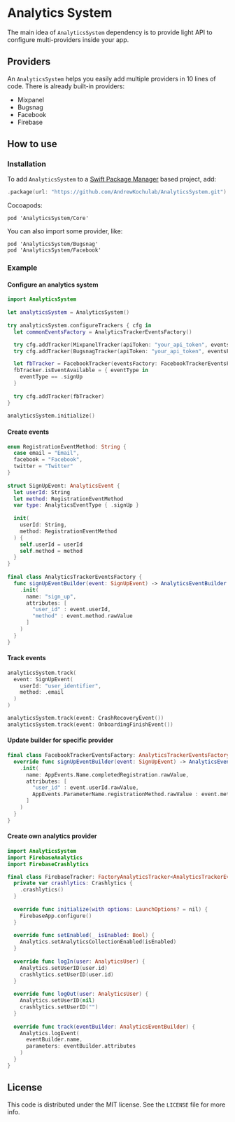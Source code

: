 # Analytics System

The main idea of `AnalyticsSystem` dependency is to provide light API to configure multi-providers inside your app. 

## Providers

An `AnalyticsSystem` helps you easily add multiple providers in 10 lines of code. There is already built-in providers:
- Mixpanel
- Bugsnag
- Facebook
- Firebase

## How to use
### Installation

To add `AnalyticsSystem` to a  [Swift Package Manager](https://swift.org/package-manager/)  based project, add:

````swift
.package(url: "https://github.com/AndrewKochulab/AnalyticsSystem.git")
````

Cocoapods:

````
pod 'AnalyticsSystem/Core'
````

You can also import some provider, like:

````
pod 'AnalyticsSystem/Bugsnag'
pod 'AnalyticsSystem/Facebook'
````

### Example

#### Configure an analytics system

````swift
import AnalyticsSystem
	
let analyticsSystem = AnalyticsSystem()
    
try analyticsSystem.configureTrackers { cfg in 
  let commonEventsFactory = AnalyticsTrackerEventsFactory()

  try cfg.addTracker(MixpanelTracker(apiToken: "your_api_token", eventsFactory: commonEventsFactory))
  try cfg.addTracker(BugsnagTracker(apiToken: "your_api_token", eventsFactory: commonEventsFactory))

  let fbTracker = FacebookTracker(eventsFactory: FacebookTrackerEventsFactory())
  fbTracker.isEventAvailable = { eventType in
    eventType == .signUp
  }
            
  try cfg.addTracker(fbTracker)
}
	
analyticsSystem.initialize()
````

#### Create events

````swift
enum RegistrationEventMethod: String {
  case email = "Email",
  facebook = "Facebook",
  twitter = "Twitter"
}
	
struct SignUpEvent: AnalyticsEvent {
  let userId: String
  let method: RegistrationEventMethod 
  var type: AnalyticsEventType { .signUp }
     
  init(
    userId: String,
    method: RegistrationEventMethod
  ) {
    self.userId = userId
    self.method = method
  }
}
	
final class AnalyticsTrackerEventsFactory {
  func signUpEventBuilder(event: SignUpEvent) -> AnalyticsEventBuilder { 
    .init(
      name: "sign_up",
      attributes: [
        "user_id" : event.userId,
        "method" : event.method.rawValue
      ]
    )
  }
}
````

#### Track events

````swift
analyticsSystem.track(
  event: SignUpEvent(
    userId: "user_identifier",
    method: .email
  )
)

analyticsSystem.track(event: CrashRecoveryEvent())
analyticsSystem.track(event: OnboardingFinishEvent())
````

#### Update builder for specific provider

````swift
final class FacebookTrackerEventsFactory: AnalyticsTrackerEventsFactory {   
  override func signUpEventBuilder(event: SignUpEvent) -> AnalyticsEventBuilder {
    .init(
      name: AppEvents.Name.completedRegistration.rawValue,
      attributes: [
        "user_id" : event.userId.rawValue,
        AppEvents.ParameterName.registrationMethod.rawValue : event.method.rawValue
      ]
    )
  }
}
````

#### Create own analytics provider

````swift
import AnalyticsSystem
import FirebaseAnalytics
import FirebaseCrashlytics

final class FirebaseTracker: FactoryAnalyticsTracker<AnalyticsTrackerEventsFactory> {
  private var crashlytics: Crashlytics {
    .crashlytics()
  }
    
  override func initialize(with options: LaunchOptions? = nil) {
    FirebaseApp.configure()
  }
    
  override func setEnabled(_ isEnabled: Bool) {
    Analytics.setAnalyticsCollectionEnabled(isEnabled)
  }
    
  override func logIn(user: AnalyticsUser) {
    Analytics.setUserID(user.id)
    crashlytics.setUserID(user.id)
  }
    
  override func logOut(user: AnalyticsUser) {
    Analytics.setUserID(nil)
    crashlytics.setUserID("")
  }
  
  override func track(eventBuilder: AnalyticsEventBuilder) {
    Analytics.logEvent(
      eventBuilder.name,
      parameters: eventBuilder.attributes
    )
  }
}
````

## License

This code is distributed under the MIT license. See the  `LICENSE`  file for more info.

